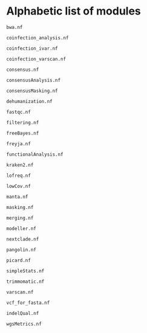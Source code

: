 # Alphabetic list of modules

`bwa.nf`

`coinfection_analysis.nf`

`coinfection_ivar.nf`

`coinfection_varscan.nf`

`consensus.nf`

`consensusAnalysis.nf`

`consensusMasking.nf`

`dehumanization.nf`

`fastqc.nf`

`filtering.nf`

`freeBayes.nf`

`freyja.nf`

`functionalAnalysis.nf`

`kraken2.nf`

`lofreq.nf`

`lowCov.nf`

`manta.nf`

`masking.nf`

`merging.nf`

`modeller.nf`

`nextclade.nf`

`pangolin.nf`

`picard.nf`

`simpleStats.nf`

`trimmomatic.nf`

`varscan.nf`

`vcf_for_fasta.nf`

`indelQual.nf`

`wgsMetrics.nf`
